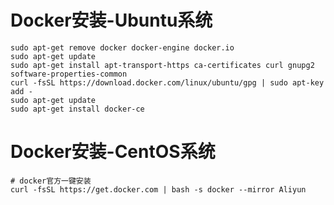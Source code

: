 # Docker安装-Ubuntu系统  

``` text
sudo apt-get remove docker docker-engine docker.io
sudo apt-get update
sudo apt-get install apt-transport-https ca-certificates curl gnupg2 software-properties-common
curl -fsSL https://download.docker.com/linux/ubuntu/gpg | sudo apt-key add -
sudo apt-get update
sudo apt-get install docker-ce

```

# Docker安装-CentOS系统  

``` text
# docker官方一键安装
curl -fsSL https://get.docker.com | bash -s docker --mirror Aliyun
```
